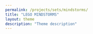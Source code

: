```yaml
---
permalink: /projects/sets/mindstorms/
title: "LEGO MINDSTORMS"
layout: theme
description: "Theme description"
---
```

